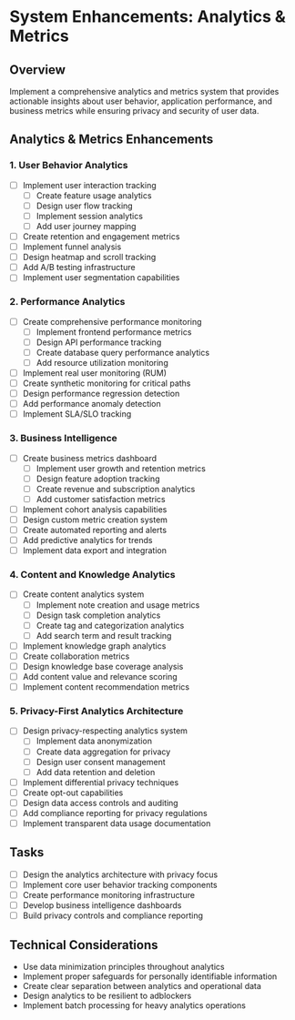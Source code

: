 # System Enhancements: Analytics & Metrics

## Overview

Implement a comprehensive analytics and metrics system that provides actionable insights about user behavior, application performance, and business metrics while ensuring privacy and security of user data.

## Analytics & Metrics Enhancements

### 1. User Behavior Analytics

- [ ] Implement user interaction tracking
  - [ ] Create feature usage analytics
  - [ ] Design user flow tracking
  - [ ] Implement session analytics
  - [ ] Add user journey mapping
- [ ] Create retention and engagement metrics
- [ ] Implement funnel analysis
- [ ] Design heatmap and scroll tracking
- [ ] Add A/B testing infrastructure
- [ ] Implement user segmentation capabilities

### 2. Performance Analytics

- [ ] Create comprehensive performance monitoring
  - [ ] Implement frontend performance metrics
  - [ ] Design API performance tracking
  - [ ] Create database query performance analytics
  - [ ] Add resource utilization monitoring
- [ ] Implement real user monitoring (RUM)
- [ ] Create synthetic monitoring for critical paths
- [ ] Design performance regression detection
- [ ] Add performance anomaly detection
- [ ] Implement SLA/SLO tracking

### 3. Business Intelligence

- [ ] Create business metrics dashboard
  - [ ] Implement user growth and retention metrics
  - [ ] Design feature adoption tracking
  - [ ] Create revenue and subscription analytics
  - [ ] Add customer satisfaction metrics
- [ ] Implement cohort analysis capabilities
- [ ] Design custom metric creation system
- [ ] Create automated reporting and alerts
- [ ] Add predictive analytics for trends
- [ ] Implement data export and integration

### 4. Content and Knowledge Analytics

- [ ] Create content analytics system
  - [ ] Implement note creation and usage metrics
  - [ ] Design task completion analytics
  - [ ] Create tag and categorization analytics
  - [ ] Add search term and result tracking
- [ ] Implement knowledge graph analytics
- [ ] Create collaboration metrics
- [ ] Design knowledge base coverage analysis
- [ ] Add content value and relevance scoring
- [ ] Implement content recommendation metrics

### 5. Privacy-First Analytics Architecture

- [ ] Design privacy-respecting analytics system
  - [ ] Implement data anonymization
  - [ ] Create data aggregation for privacy
  - [ ] Design user consent management
  - [ ] Add data retention and deletion
- [ ] Implement differential privacy techniques
- [ ] Create opt-out capabilities
- [ ] Design data access controls and auditing
- [ ] Add compliance reporting for privacy regulations
- [ ] Implement transparent data usage documentation

## Tasks

- [ ] Design the analytics architecture with privacy focus
- [ ] Implement core user behavior tracking components
- [ ] Create performance monitoring infrastructure
- [ ] Develop business intelligence dashboards
- [ ] Build privacy controls and compliance reporting

## Technical Considerations

- Use data minimization principles throughout analytics
- Implement proper safeguards for personally identifiable information
- Create clear separation between analytics and operational data
- Design analytics to be resilient to adblockers
- Implement batch processing for heavy analytics operations 